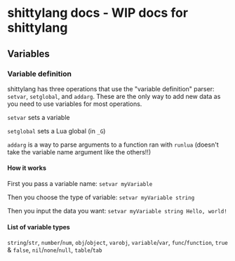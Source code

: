 # shittylang docs - WIP docs for shittylang
## Variables

### Variable definition
shittylang has three operations that use the "variable definition" parser: `setvar`, `setglobal`, and `addarg`. These are the only way to add new data as you need to use variables for most operations.

`setvar` sets a variable

`setglobal` sets a Lua global (in `_G`) 

`addarg` is a way to parse arguments to a function ran with `runlua` (doesn't take the variable name argument like the others!!)

#### How it works

First you pass a variable name: `setvar myVariable`

Then you choose the type of variable: `setvar myVariable string`

Then you input the data you want: `setvar myVariable string Hello, world!`

#### List of variable types
`string`/`str`, `number`/`num`, `obj`/`object`, `varobj`, `variable`/`var`, `func`/`function`, `true` & `false`, `nil`/`none`/`null`, `table`/`tab`